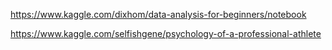 https://www.kaggle.com/dixhom/data-analysis-for-beginners/notebook

https://www.kaggle.com/selfishgene/psychology-of-a-professional-athlete
